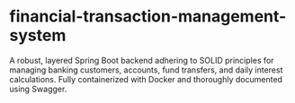 # financial-transaction-management-system
A robust, layered Spring Boot backend adhering to SOLID principles for managing banking customers, accounts, fund transfers, and daily interest calculations. Fully containerized with Docker and thoroughly documented using Swagger.
